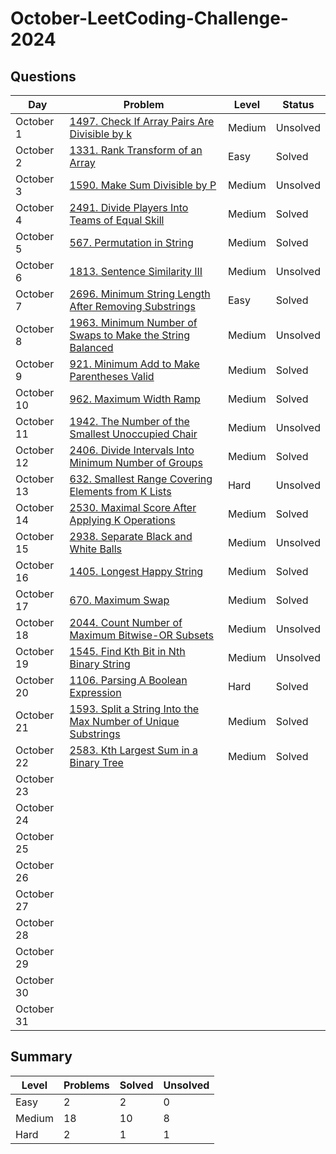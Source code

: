 # October-LeetCoding-Challenge-2024

## Questions
| Day | Problem | Level | Status |
| --- | --- | --- | --- |
| October 1 | [1497. Check If Array Pairs Are Divisible by k](https://leetcode.com/problems/check-if-array-pairs-are-divisible-by-k/) | Medium | Unsolved |
| October 2 | [1331. Rank Transform of an Array](https://leetcode.com/problems/rank-transform-of-an-array/) | Easy | Solved |
| October 3 | [1590. Make Sum Divisible by P](https://leetcode.com/problems/make-sum-divisible-by-p/) | Medium | Unsolved |
| October 4 | [2491. Divide Players Into Teams of Equal Skill](https://leetcode.com/problems/divide-players-into-teams-of-equal-skill/) | Medium | Solved |
| October 5 | [567. Permutation in String](https://leetcode.com/problems/permutation-in-string/) | Medium | Solved |
| October 6 | [1813. Sentence Similarity III](https://leetcode.com/problems/sentence-similarity-iii/) | Medium | Unsolved |
| October 7 | [2696. Minimum String Length After Removing Substrings](https://leetcode.com/problems/minimum-string-length-after-removing-substrings/) | Easy | Solved |
| October 8 | [1963. Minimum Number of Swaps to Make the String Balanced](https://leetcode.com/problems/minimum-number-of-swaps-to-make-the-string-balanced/) | Medium | Unsolved |
| October 9 | [921. Minimum Add to Make Parentheses Valid](https://leetcode.com/problems/minimum-add-to-make-parentheses-valid/) | Medium | Solved |
| October 10 | [962. Maximum Width Ramp](https://leetcode.com/problems/maximum-width-ramp/) | Medium | Solved |
| October 11 | [1942. The Number of the Smallest Unoccupied Chair](https://leetcode.com/problems/the-number-of-the-smallest-unoccupied-chair/) | Medium | Unsolved |
| October 12 | [2406. Divide Intervals Into Minimum Number of Groups](https://leetcode.com/problems/divide-intervals-into-minimum-number-of-groups/) | Medium | Solved |
| October 13 | [632. Smallest Range Covering Elements from K Lists](https://leetcode.com/problems/smallest-range-covering-elements-from-k-lists/) | Hard | Unsolved |
| October 14 | [2530. Maximal Score After Applying K Operations](https://leetcode.com/problems/maximal-score-after-applying-k-operations/) | Medium | Solved |
| October 15 | [2938. Separate Black and White Balls](https://leetcode.com/problems/separate-black-and-white-balls/) | Medium | Unsolved |
| October 16 | [1405. Longest Happy String](https://leetcode.com/problems/longest-happy-string/) | Medium | Solved |
| October 17 | [670. Maximum Swap](https://leetcode.com/problems/maximum-swap/) | Medium | Solved |
| October 18 | [2044. Count Number of Maximum Bitwise-OR Subsets](https://leetcode.com/problems/count-number-of-maximum-bitwise-or-subsets/) | Medium | Unsolved |
| October 19 | [1545. Find Kth Bit in Nth Binary String](https://leetcode.com/problems/find-kth-bit-in-nth-binary-string/) | Medium | Unsolved |
| October 20 | [1106. Parsing A Boolean Expression](https://leetcode.com/problems/parsing-a-boolean-expression/) | Hard | Solved |
| October 21 | [1593. Split a String Into the Max Number of Unique Substrings](https://leetcode.com/problems/split-a-string-into-the-max-number-of-unique-substrings/) | Medium | Solved |
| October 22 | [2583. Kth Largest Sum in a Binary Tree](https://leetcode.com/problems/kth-largest-sum-in-a-binary-tree/) | Medium | Solved |
| October 23 | []() |  |  |
| October 24 | []() |  |  |
| October 25 | []() |  |  |
| October 26 | []() |  |  |
| October 27 | []() |  |  |
| October 28 | []() |  |  |
| October 29 | []() |  |  |
| October 30 | []() |  |  |
| October 31 | []() |  |  |


## Summary
| Level  | Problems | Solved | Unsolved |
| ---    | --- | --- | --- |
| Easy   | 2 | 2 | 0 |
| Medium | 18 | 10 | 8 |
| Hard   | 2 | 1 | 1 |
